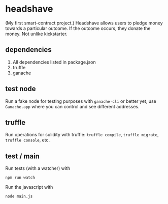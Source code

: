 # headshave

(My first smart-contract project.)  Headshave allows users to pledge money towards a particular outcome.  If the outcome occurs, they donate the money.  Not unlike kickstarter.

## dependencies

  1. All dependencies listed in package.json
  2. truffle
  3. ganache

## test node

Run a fake node for testing purposes with `ganache-cli` or better yet, use `Ganache.app` where you can control and see different addresses.

## truffle

Run operations for solidity with truffle: `truffle compile`, `truffle migrate`, `truffle console`, etc.

## test / main

Run tests (with a watcher) with

    npm run watch

Run the javascript with

    node main.js



